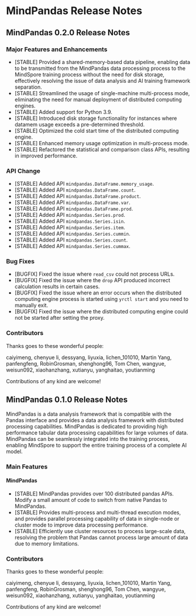 # MindPandas Release Notes

## MindPandas 0.2.0 Release Notes

### Major Features and Enhancements

- [STABLE] Provided a shared-memory-based data pipeline, enabling data to be transmitted from the MindPandas data processing process to the MindSpore training process without the need for disk storage, effectively resolving the issue of data analysis and AI training framework separation.
- [STABLE] Streamlined the usage of single-machine multi-process mode, eliminating the need for manual deployment of distributed computing engines.
- [STABLE] Added support for Python 3.9.
- [STABLE] Introduced disk storage functionality for instances where datamem usage exceeds a pre-determined threshold.
- [STABLE] Optimized the cold start time of the distributed computing engine.
- [STABLE] Enhanced memory usage optimization in multi-process mode.
- [STABLE] Refactored the statistical and comparison class APIs, resulting in improved performance.

### API Change

- [STABLE] Added API `mindpandas.DataFrame.memory_usage`.
- [STABLE] Added API `mindpandas.DataFrame.count`.
- [STABLE] Added API `mindpandas.DataFrame.product`.
- [STABLE] Added API `mindpandas.DataFrame.var`.
- [STABLE] Added API `mindpandas.DataFrame.prod`.
- [STABLE] Added API `mindpandas.Series.prod`.
- [STABLE] Added API `mindpandas.Series.isin`.
- [STABLE] Added API `mindpandas.Series.item`.
- [STABLE] Added API `mindpandas.Series.cummin`.
- [STABLE] Added API `mindpandas.Series.count`.
- [STABLE] Added API `mindpandas.Series.cummax`.

### Bug Fixes

- [BUGFIX] Fixed the issue where `read_csv` could not process URLs.
- [BUGFIX] Fixed the issue where the `drop` API produced incorrect calculation results in certain cases.
- [BUGFIX] Fixed the issue where an error occurs when the distributed computing engine process is started using `yrctl start` and you need to manually exit.
- [BUGFIX] Fixed the issue where the distributed computing engine could not be started after setting the proxy.

### Contributors

Thanks goes to these wonderful people:

caiyimeng, chenyue li, dessyang, liyuxia, lichen_101010, Martin Yang, panfengfeng, RobinGrosman, shenghong96, Tom Chen, wangyue, weisun092, xiaohanzhang, xutianyu, yanghaitao, youtianming

Contributions of any kind are welcome!

## MindPandas 0.1.0 Release Notes

MindPandas is a data analysis framework that is compatible with the Pandas interface and provides a data analysis framework with distributed processing capabilities. MindPandas is dedicated to providing high performance tabular data processing capabilities for large volumes of data. MindPandas can be seamlessly integrated into the training process, enabling MindSpore to support the entire training process of a complete AI model.

### Main Features

#### MindPandas

- [STABLE] MindPandas provides over 100 distributed pandas APIs. Modify a small amount of code to switch from native Pandas to MindPandas.
- [STABLE] Provides multi-process and multi-thread execution modes, and provides parallel processing capability of data in single-node or cluster mode to improve data processing performance.
- [STABLE] Efficiently use cluster resources to process large-scale data, resolving the problem that Pandas cannot process large amount of data due to memory limitations.

### Contributors

Thanks goes to these wonderful people:

caiyimeng, chenyue li, dessyang, liyuxia, lichen_101010, Martin Yang, panfengfeng, RobinGrosman, shenghong96, Tom Chen, wangyue, weisun092, xiaohanzhang, xutianyu, yanghaitao, youtianming

Contributions of any kind are welcome!
